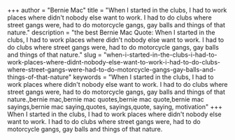 +++
author = "Bernie Mac"
title = "When I started in the clubs, I had to work places where didn't nobody else want to work. I had to do clubs where street gangs were, had to do motorcycle gangs, gay balls and things of that nature."
description = "the best Bernie Mac Quote: When I started in the clubs, I had to work places where didn't nobody else want to work. I had to do clubs where street gangs were, had to do motorcycle gangs, gay balls and things of that nature."
slug = "when-i-started-in-the-clubs-i-had-to-work-places-where-didnt-nobody-else-want-to-work-i-had-to-do-clubs-where-street-gangs-were-had-to-do-motorcycle-gangs-gay-balls-and-things-of-that-nature"
keywords = "When I started in the clubs, I had to work places where didn't nobody else want to work. I had to do clubs where street gangs were, had to do motorcycle gangs, gay balls and things of that nature.,bernie mac,bernie mac quotes,bernie mac quote,bernie mac sayings,bernie mac saying,quotes, sayings,quote, saying, motivation"
+++
When I started in the clubs, I had to work places where didn't nobody else want to work. I had to do clubs where street gangs were, had to do motorcycle gangs, gay balls and things of that nature.
